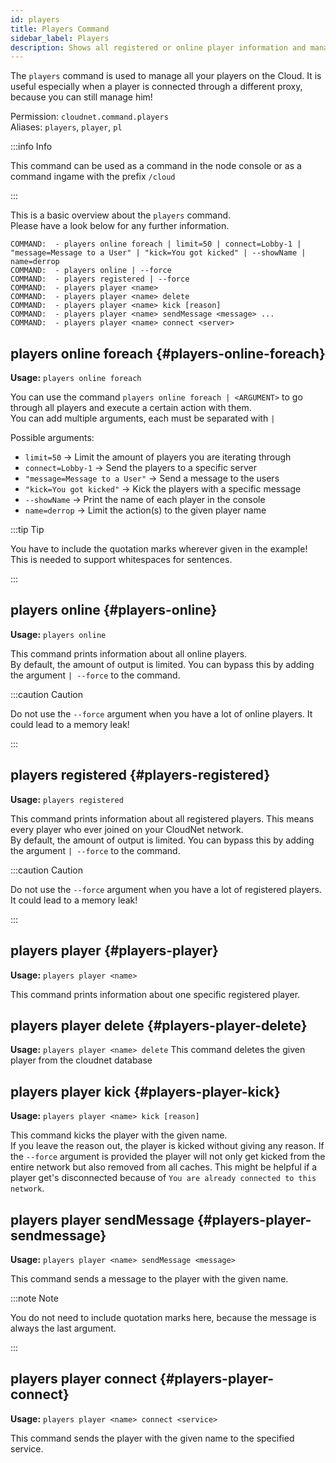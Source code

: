 ```yaml
---
id: players
title: Players Command
sidebar_label: Players
description: Shows all registered or online player information and manages them.
---
```


The `players` command is used to manage all your players on the Cloud.
It is useful especially when a player is connected through a different proxy, because you can still manage him!

Permission: `cloudnet.command.players`  
Aliases: `players`, `player`, `pl`

:::info Info

This command can be used as a command in the node console or as a command ingame with the prefix `/cloud`

:::

This is a basic overview about the `players` command.  
Please have a look below for any further information.

```
COMMAND:  - players online foreach | limit=50 | connect=Lobby-1 | "message=Message to a User" | "kick=You got kicked" | --showName | name=derrop
COMMAND:  - players online | --force
COMMAND:  - players registered | --force
COMMAND:  - players player <name>
COMMAND:  - players player <name> delete
COMMAND:  - players player <name> kick [reason]
COMMAND:  - players player <name> sendMessage <message> ...
COMMAND:  - players player <name> connect <server>
```

## players online foreach {#players-online-foreach}

**Usage:** `players online foreach`

You can use the command `players online foreach | <ARGUMENT>` to go through all players and execute a certain action with them.  
You can add multiple arguments, each must be separated with `|`

Possible arguments:

- `limit=50` -> Limit the amount of players you are iterating through
- `connect=Lobby-1` -> Send the players to a specific server
- `"message=Message to a User"` -> Send a message to the users
- `"kick=You got kicked"` -> Kick the players with a specific message
- `--showName` -> Print the name of each player in the console
- `name=derrop` -> Limit the action(s) to the given player name

:::tip Tip

You have to include the quotation marks wherever given in the example! This is needed to support whitespaces for sentences.

:::

## players online {#players-online}

**Usage:** `players online`

This command prints information about all online players.  
By default, the amount of output is limited. You can bypass this by adding the argument `| --force` to the command.

:::caution Caution

Do not use the `--force` argument when you have a lot of online players. It could lead to a memory leak!

:::

## players registered {#players-registered}

**Usage:** `players registered`

This command prints information about all registered players. This means every player who ever joined on your CloudNet network.  
By default, the amount of output is limited. You can bypass this by adding the argument `| --force` to the command.

:::caution Caution

Do not use the `--force` argument when you have a lot of registered players. It could lead to a memory leak!

:::

## players player {#players-player}

**Usage:** `players player <name>`

This command prints information about one specific registered player.

## players player delete {#players-player-delete}

**Usage:** `players player <name> delete`
This command deletes the given player from the cloudnet database

## players player kick {#players-player-kick}

**Usage:** `players player <name> kick [reason]`

This command kicks the player with the given name.  
If you leave the reason out, the player is kicked without giving any reason.
If the `--force` argument is provided the player will not only get kicked from the entire network but also removed from all caches. This might be helpful if a player get's disconnected because of `You are already connected to this network`.

## players player sendMessage {#players-player-sendmessage}

**Usage:** `players player <name> sendMessage <message>`

This command sends a message to the player with the given name.

:::note Note

You do not need to include quotation marks here, because the message is always the last argument.

:::

## players player connect {#players-player-connect}

**Usage:** `players player <name> connect <service>`

This command sends the player with the given name to the specified service.
